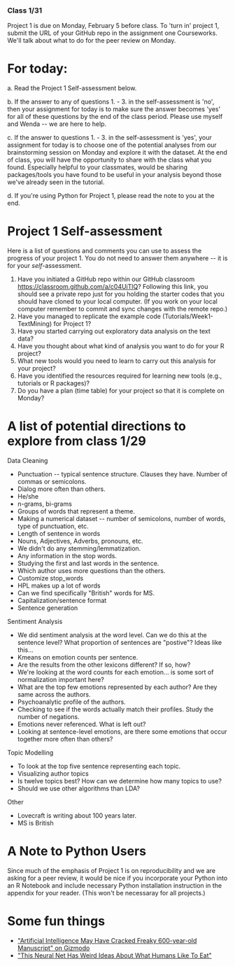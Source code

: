 ### Class 1/31

Project 1 is due on Monday, February 5 before class.  To 'turn in' project 1, submit the URL of your GitHub repo in the assignment one Courseworks.  We'll talk about what to do for the peer review on Monday.

# For today:

a. Read the Project 1 Self-assessment below.

b. If the answer to any of questions 1. - 3. in the self-assessment is 'no', then your assignment for today is to make sure the answer becomes 'yes' for all of these questions by the end of the class period.  Please use myself and Wenda -- we are here to help.

c. If the answer to questions 1. - 3. in the self-assessment is 'yes', your assignment for today is to choose one of the potential analyses from our brainstorming session on Monday and explore it with the dataset.  At the end of class, you will have the opportunity to share with the class what you found.  Especially helpful to your classmates, would be sharing packages/tools you have found to be useful in your analysis beyond those we've already seen in the tutorial.

d. If you're using Python for Project 1, please read the note to you at the end.



# Project 1 Self-assessment

Here is a list of questions and comments you can use to assess the progress of your project 1. You do not need to answer them anywhere -- it is for your *self*-assessment.
 
1. Have you initiated a GitHub repo within our GitHub classroom <https://classroom.github.com/a/c04UiTlQ>? Following this link, you should see a private repo just for you holding the starter codes that you should have cloned to your local computer.  (If you work on your local computer remember to commit and sync changes with the remote repo.)
2. Have you managed to replicate the example code (Tutorials/Week1-TextMining) for Project 1?
3. Have you started carrying out exploratory data analysis on the text data? 
4. Have you thought about what kind of analysis you want to do for your R project?
5. What new tools would you need to learn to carry out this analysis for your project?
6. Have you identified the resources required for learning new tools (e.g., tutorials or R packages)? 
7. Do you have a plan (time table) for your project so that it is complete on Monday?

# A list of potential directions to explore from class 1/29
 
Data Cleaning
* Punctuation -- typical sentence structure. Clauses they have. Number of commas or semicolons.
* Dialog more often than others.
* He/she 
* n-grams, bi-grams
* Groups of words that represent a theme.
* Making a numerical dataset -- number of semicolons, number of words, type of punctuation, etc.
* Length of sentence in words
* Nouns, Adjectives, Adverbs, pronouns, etc.
* We didn't do any stemming/lemmatization.
* Any information in the stop words.
* Studying the first and last words in the sentence.
* Which author uses more questions than the others.
* Customize stop_words 
* HPL makes up a lot of words
* Can we find specifically "British" words for MS.
* Capitalization/sentence format
* Sentence generation
 
Sentiment Analysis
* We did sentiment analysis at the word level. Can we do this at the sentence level? What proportion of sentences are "postive"? Ideas like this...
* Kmeans on emotion counts per sentence.
* Are the results from the other lexicons different? If so, how?
* We're looking at the word counts for each emotion... is some sort of normalization important here?
* What are the top few emotions represented by each author? Are they same across the authors.
* Psychoanalytic profile of the authors.
* Checking to see if the words actually match their profiles. Study the number of negations.
* Emotions never referenced. What is left out?
* Looking at sentence-level emotions, are there some emotions that occur together more often than others?
 
Topic Modelling
* To look at the top five sentence representing each topic.
* Visualizing author topics
* Is twelve topics best? How can we determine how many topics to use?
* Should we use other algorithms than LDA?
 
Other
* Lovecraft is writing about 100 years later.
* MS is British
 

# A Note to Python Users

Since much of the emphasis of Project 1 is on reproducibility and we are asking for a peer review, it would be nice if you incorporate your Python into an R Notebook and include necessary Python installation instruction in the appendix for your reader. (This won't be necessaray for all projects.)

# Some fun things

* ["Artificial Intelligence May Have Cracked Freaky 600-year-old Manuscript" on Gizmodo](https://gizmodo.com/artificial-intelligence-may-have-cracked-freaky-600-yea-1822519232)
* ["This Neural Net Has Weird Ideas About What Humans Like To Eat"](http://aiweirdness.com/post/140508739392/the-neural-network-has-weird-ideas-about-what)

